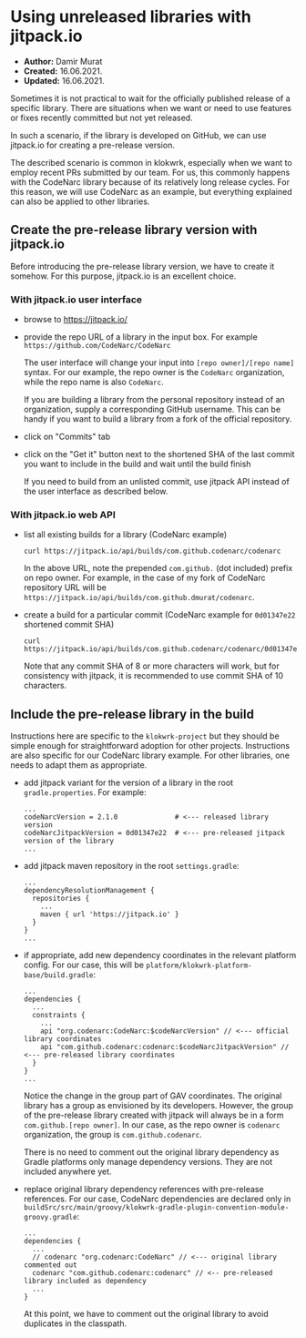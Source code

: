 # Using unreleased libraries with jitpack.io
- **Author:** Damir Murat
- **Created:** 16.06.2021.
- **Updated:** 16.06.2021.

Sometimes it is not practical to wait for the officially published release of a specific library. There are situations when we want or need to use features or fixes recently committed but not yet
released.

In such a scenario, if the library is developed on GitHub, we can use jitpack.io for creating a pre-release version.

The described scenario is common in klokwrk, especially when we want to employ recent PRs submitted by our team. For us, this commonly happens with the CodeNarc library because of its relatively
long release cycles. For this reason, we will use CodeNarc as an example, but everything explained can also be applied to other libraries.

## Create the pre-release library version with jitpack.io
Before introducing the pre-release library version, we have to create it somehow. For this purpose, jitpack.io is an excellent choice.

### With jitpack.io user interface
- browse to https://jitpack.io/
- provide the repo URL of a library in the input box. For example `https://github.com/CodeNarc/CodeNarc`

  The user interface will change your input into `[repo owner]/[repo name]` syntax. For our example, the repo owner is the `CodeNarc` organization, while the repo name is also `CodeNarc`.

  If you are building a library from the personal repository instead of an organization, supply a corresponding GitHub username. This can be handy if you want to build a library from a fork of the
  official repository.

- click on "Commits" tab
- click on the "Get it" button next to the shortened SHA of the last commit you want to include in the build and wait until the build finish

  If you need to build from an unlisted commit, use jitpack API instead of the user interface as described below.

### With jitpack.io web API
- list all existing builds for a library (CodeNarc example)

      curl https://jitpack.io/api/builds/com.github.codenarc/codenarc

  In the above URL, note the prepended `com.github.` (dot included) prefix on repo owner. For example, in the case of my fork of CodeNarc repository URL will be
  `https://jitpack.io/api/builds/com.github.dmurat/codenarc`.

- create a build for a particular commit (CodeNarc example for `0d01347e22` shortened commit SHA)

      curl https://jitpack.io/api/builds/com.github.codenarc/codenarc/0d01347e22

  Note that any commit SHA of 8 or more characters will work, but for consistency with jitpack, it is recommended to use commit SHA of 10 characters.

## Include the pre-release library in the build
Instructions here are specific to the `klokwrk-project` but they should be simple enough for straightforward adoption for other projects. Instructions are also specific for our CodeNarc library
example. For other libraries, one needs to adapt them as appropriate.

- add jitpack variant for the version of a library in the root `gradle.properties`. For example:

      ...
      codeNarcVersion = 2.1.0              # <--- released library version
      codeNarcJitpackVersion = 0d01347e22  # <--- pre-released jitpack version of the library
      ...

- add jitpack maven repository in the root `settings.gradle`:

      ...
      dependencyResolutionManagement {
        repositories {
          ...
          maven { url 'https://jitpack.io' }
        }
      }
      ...

- if appropriate, add new dependency coordinates in the relevant platform config. For our case, this will be `platform/klokwrk-platform-base/build.gradle`:

      ...
      dependencies {
        ...
        constraints {
          ...
          api "org.codenarc:CodeNarc:$codeNarcVersion" // <--- official library coordinates
          api "com.github.codenarc:codenarc:$codeNarcJitpackVersion" // <--- pre-released library coordinates
        }
      }
      ...

  Notice the change in the group part of GAV coordinates. The original library has a group as envisioned by its developers. However, the group of the pre-release library created with jitpack will
  always be in a form `com.github.[repo owner]`. In our case, as the repo owner is `codenarc` organization, the group is `com.github.codenarc`.

  There is no need to comment out the original library dependency as Gradle platforms only manage dependency versions. They are not included anywhere yet.

- replace original library dependency references with pre-release references. For our case, CodeNarc dependencies are declared only in
  `buildSrc/src/main/groovy/klokwrk-gradle-plugin-convention-module-groovy.gradle`:

      ...
      dependencies {
        ...
        // codenarc "org.codenarc:CodeNarc" // <--- original library commented out
        codenarc "com.github.codenarc:codenarc" // <-- pre-released library included as dependency
        ...
      }

  At this point, we have to comment out the original library to avoid duplicates in the classpath.
